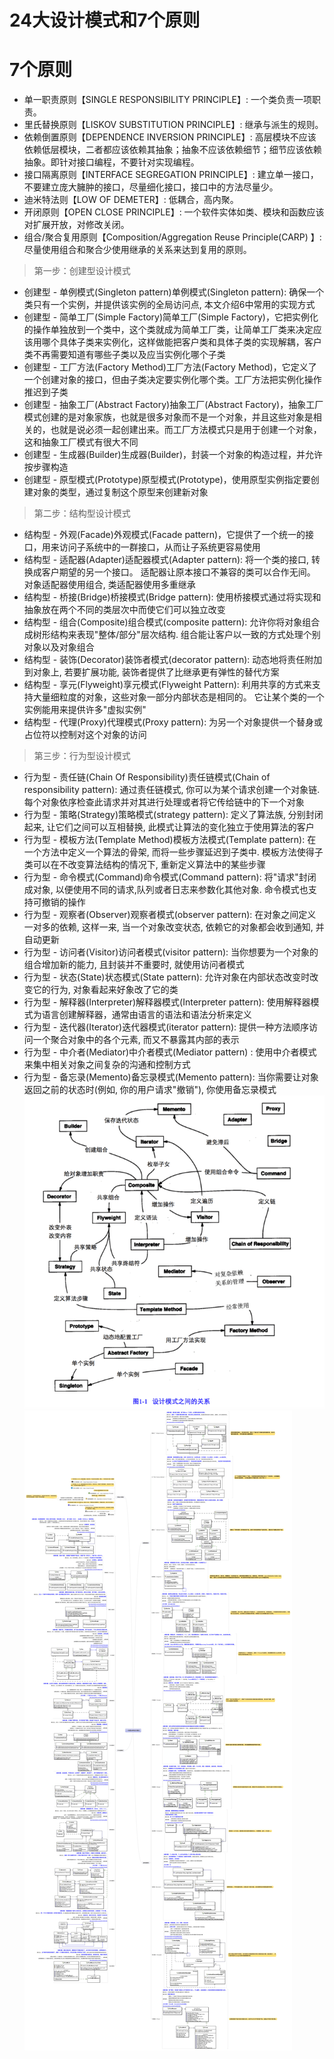 # 24大设计模式和7个原则
# 7个原则
 - 单一职责原则【SINGLE RESPONSIBILITY PRINCIPLE】: 一个类负责一项职责。
 - 里氏替换原则【LISKOV SUBSTITUTION PRINCIPLE】: 继承与派生的规则。
 - 依赖倒置原则【DEPENDENCE INVERSION PRINCIPLE】: 高层模块不应该依赖低层模块，二者都应该依赖其抽象；抽象不应该依赖细节；细节应该依赖抽象。即针对接口编程，不要针对实现编程。
 - 接口隔离原则【INTERFACE SEGREGATION PRINCIPLE】: 建立单一接口，不要建立庞大臃肿的接口，尽量细化接口，接口中的方法尽量少。
 - 迪米特法则【LOW OF DEMETER】: 低耦合，高内聚。
 - 开闭原则【OPEN CLOSE PRINCIPLE】: 一个软件实体如类、模块和函数应该对扩展开放，对修改关闭。
 - 组合/聚合复用原则【Composition/Aggregation Reuse Principle(CARP) 】: 尽量使用组合和聚合少使用继承的关系来达到复用的原则。


> 第一步：创建型设计模式
 - 创建型 - 单例模式(Singleton pattern)单例模式(Singleton pattern): 确保一个类只有一个实例，并提供该实例的全局访问点, 本文介绍6中常用的实现方式
 - 创建型 - 简单工厂(Simple Factory)简单工厂(Simple Factory)，它把实例化的操作单独放到一个类中，这个类就成为简单工厂类，让简单工厂类来决定应该用哪个具体子类来实例化，这样做能把客户类和具体子类的实现解耦，客户类不再需要知道有哪些子类以及应当实例化哪个子类
 - 创建型 - 工厂方法(Factory Method)工厂方法(Factory Method)，它定义了一个创建对象的接口，但由子类决定要实例化哪个类。工厂方法把实例化操作推迟到子类
 - 创建型 - 抽象工厂(Abstract Factory)抽象工厂(Abstract Factory)，抽象工厂模式创建的是对象家族，也就是很多对象而不是一个对象，并且这些对象是相关的，也就是说必须一起创建出来。而工厂方法模式只是用于创建一个对象，这和抽象工厂模式有很大不同
 - 创建型 - 生成器(Builder)生成器(Builder)，封装一个对象的构造过程，并允许按步骤构造
 - 创建型 - 原型模式(Prototype)原型模式(Prototype)，使用原型实例指定要创建对象的类型，通过复制这个原型来创建新对象 
> 第二步：结构型设计模式
 - 结构型 - 外观(Facade)外观模式(Facade pattern)，它提供了一个统一的接口，用来访问子系统中的一群接口，从而让子系统更容易使用
 - 结构型 - 适配器(Adapter)适配器模式(Adapter pattern): 将一个类的接口, 转换成客户期望的另一个接口。 适配器让原本接口不兼容的类可以合作无间。 对象适配器使用组合, 类适配器使用多重继承
 - 结构型 - 桥接(Bridge)桥接模式(Bridge pattern): 使用桥接模式通过将实现和抽象放在两个不同的类层次中而使它们可以独立改变
 - 结构型 - 组合(Composite)组合模式(composite pattern): 允许你将对象组合成树形结构来表现"整体/部分"层次结构. 组合能让客户以一致的方式处理个别对象以及对象组合
 - 结构型 - 装饰(Decorator)装饰者模式(decorator pattern): 动态地将责任附加到对象上, 若要扩展功能, 装饰者提供了比继承更有弹性的替代方案
 - 结构型 - 享元(Flyweight)享元模式(Flyweight Pattern): 利用共享的方式来支持大量细粒度的对象，这些对象一部分内部状态是相同的。 它让某个类的一个实例能用来提供许多"虚拟实例"
 - 结构型 - 代理(Proxy)代理模式(Proxy pattern): 为另一个对象提供一个替身或占位符以控制对这个对象的访问
> 第三步：行为型设计模式
 - 行为型 - 责任链(Chain Of Responsibility)责任链模式(Chain of responsibility pattern): 通过责任链模式, 你可以为某个请求创建一个对象链. 每个对象依序检查此请求并对其进行处理或者将它传给链中的下一个对象
 - 行为型 - 策略(Strategy)策略模式(strategy pattern): 定义了算法族, 分别封闭起来, 让它们之间可以互相替换, 此模式让算法的变化独立于使用算法的客户
 - 行为型 - 模板方法(Template Method)模板方法模式(Template pattern): 在一个方法中定义一个算法的骨架, 而将一些步骤延迟到子类中. 模板方法使得子类可以在不改变算法结构的情况下, 重新定义算法中的某些步骤
 - 行为型 - 命令模式(Command)命令模式(Command pattern): 将"请求"封闭成对象, 以便使用不同的请求,队列或者日志来参数化其他对象. 命令模式也支持可撤销的操作
 - 行为型 - 观察者(Observer)观察者模式(observer pattern): 在对象之间定义一对多的依赖, 这样一来, 当一个对象改变状态, 依赖它的对象都会收到通知, 并自动更新
 - 行为型 - 访问者(Visitor)访问者模式(visitor pattern): 当你想要为一个对象的组合增加新的能力, 且封装并不重要时, 就使用访问者模式
 - 行为型 - 状态(State)状态模式(State pattern): 允许对象在内部状态改变时改变它的行为, 对象看起来好象改了它的类
 - 行为型 - 解释器(Interpreter)解释器模式(Interpreter pattern): 使用解释器模式为语言创建解释器，通常由语言的语法和语法分析来定义
 - 行为型 - 迭代器(Iterator)迭代器模式(iterator pattern): 提供一种方法顺序访问一个聚合对象中的各个元素, 而又不暴露其内部的表示
 - 行为型 - 中介者(Mediator)中介者模式(Mediator pattern) : 使用中介者模式来集中相关对象之间复杂的沟通和控制方式
 - 行为型 - 备忘录(Memento)备忘录模式(Memento pattern): 当你需要让对象返回之前的状态时(例如, 你的用户请求"撤销"), 你使用备忘录模式
![design_overview_3.png](design_overview_3.png)
![design_overview_1.png](design_overview_1.png)
